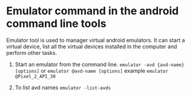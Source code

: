 # Emulator command in the android command line tools

Emulator tool is used to manager virtual android emulators. It can start a virtual device, list all the virtual devices installed in the computer and perform other tasks.

1. Start an emulator from the command line.
   `emulator -avd {avd-name} [options]`
   or
   `emulator @avd-name [options]`
   example
   `emulator @Pixel_2_API_30`

2. To list avd names
   `emulator -list-avds`
